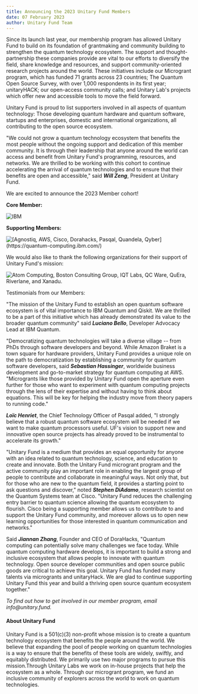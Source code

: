 ```yaml
---
title: Announcing the 2023 Unitary Fund Members
date: 07 February 2023
author: Unitary Fund Team
---
```


Since its launch last year, our membership program has allowed Unitary
Fund to build on its foundation of grantmaking and community building to
strengthen the quantum technology ecosystem. The support and
thought-partnership these companies provide are vital to our efforts to
diversify the field, share knowledge and resources, and support
community-oriented research projects around the world. These initiatives
include our Microgrant program, which has funded 71 grants across 23
countries; The Quantum Open Source Survey, with over 1,000 respondents
in its first year; unitaryHACK; our open-access community calls; and
Unitary Lab's projects which offer new and accessible tools to move the
field forward.

Unitary Fund is proud to list supporters involved in all aspects of
quantum technology: Those developing quantum hardware and quantum
software, startups and enterprises, domestic and international
organizations, all contributing to the open source ecosystem.

"We could not grow a quantum technology ecosystem that benefits the most
people without the ongoing support and dedication of this member
community. It is through their leadership that anyone around the world
can access and benefit from Unitary Fund\'s programming, resources, and
networks. We are thrilled to be working with this cohort to continue
accelerating the arrival of quantum technologies and to ensure that
their benefits are open and accessible," said ***Will Zeng***, President
at Unitary Fund.

We are excited to announce the 2023 Member cohort!

**Core Member:**

![[IBM](https://quantum-computing.ibm.com/)](../images/IBM_quantum.png)

**Supporting Members:**

![[[Agnostiq](https://www.covalent.xyz/),
[AWS](https://aws.amazon.com/braket/),
[Cisco](https://www.cisco.com/),
[Dorahacks](https://dorahacks.io/),
[Pasqal](https://www.pasqal.com/),
[Quandela](https://www.quandela.com/),
[Qyber](https://www.qyber.ai/)](https://quantum-computing.ibm.com/)](../images/2023_supporting_members.png)

We would also like to thank the following organizations for their
support of Unitary Fund's mission:

![[Atom Computing](https://atom-computing.com/), [Boston
Consulting Group](https://www.bcg.com/), [IQT
Labs](https://www.iqt.org/labs/), [QC
Ware](https://www.qcware.com/),
[QuEra](https://www.quera.com/),
[Riverlane](https://www.riverlane.com/), and
[Xanadu](https://www.xanadu.ai/).](../images/2023_supporters.png)


Testimonials from our Members:

"The mission of the Unitary Fund to establish an open quantum software
ecosystem is of vital importance to IBM Quantum and Qiskit. We are
thrilled to be a part of this initiative which has already demonstrated
its value to the broader quantum community" said ***Luciano Bello***,
Developer Advocacy Lead at IBM Quantum.

"Democratizing quantum technologies will take a diverse village -- from
PhDs through software developers and beyond. While Amazon Braket is a
town square for hardware providers, Unitary Fund provides a unique role
on the path to democratization by establishing a community for quantum
software developers, said ***Sebastian Hassinger***, worldwide business
development and go-to-market strategy for quantum computing at AWS.
"Microgrants like those provided by Unitary Fund open the aperture even
further for those who want to experiment with quantum computing projects
through the lens of their expertise and without having to think about
equations. This will be key for helping the industry move from theory
papers to running code."

***Loïc Henriet***, the Chief Technology Officer of Pasqal added, \"I
strongly believe that a robust quantum software ecosystem will be needed
if we want to make quantum processors useful. UF\'s vision to support
new and innovative open source projects has already proved to be
instrumental to accelerate its growth."

"Unitary Fund is a medium that provides an equal opportunity for anyone
with an idea related to quantum technology, science, and education to
create and innovate. Both the Unitary Fund microgrant program and the
active community play an important role in enabling the largest group of
people to contribute and collaborate in meaningful ways. Not only that,
but for those who are new to the quantum field, it provides a starting
point to ask questions and discover," noted ***Stephen DiAdamo***,
research scientist on the Quantum Systems team at Cisco. "Unitary Fund
reduces the challenging entry barrier to quantum science allowing the
quantum ecosystem to flourish. Cisco being a supporting member allows us
to contribute to and support the Unitary Fund community, and moreover
allows us to open new learning opportunities for those interested in
quantum communication and networks."

Said ***Jiannan Zhang***, Founder and CEO of DoraHacks, \"Quantum
computing can potentially solve many challenges we face today. While
quantum computing hardware develops, it is important to build a strong
and inclusive ecosystem that allows people to innovate with quantum
technology. Open source developer communities and open source public
goods are critical to achieve this goal. Unitary Fund has funded many
talents via microgrants and unitaryHack. We are glad to continue
supporting Unitary Fund this year and build a thriving open source
quantum ecosystem together.\"

*To find out how to get involved in our member program, email
info\@unitary.fund.*

#### **About Unitary Fund**

Unitary Fund is a 501(c)(3) non-profit whose mission is to create a
quantum technology ecosystem that benefits the people around the world.
We believe that expanding the pool of people working on quantum
technologies is a way to ensure that the benefits of these tools are
widely, swiftly, and equitably distributed. We primarily use two major
programs to pursue this mission.Through Unitary Labs we work on in-house
projects that help the ecosystem as a whole. Through our microgrant
program, we fund an inclusive community of explorers across the world to
work on quantum technologies.


